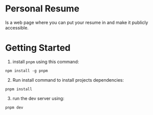 # Personal Resume

Is a web page where you can put your resume in and make it publicly accessible.

# Getting Started

1. install `pnpm` using this command:

```
npm install -g pnpm
```

2. Run install command to install projects dependencies:

```
pnpm install
```

3. run the dev server using:

```
pnpm dev
```
